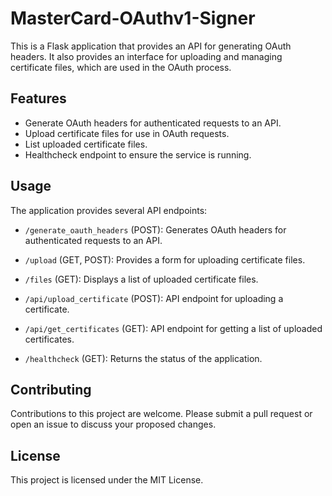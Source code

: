 # MasterCard-OAuthv1-Signer

This is a Flask application that provides an API for generating OAuth headers. It also provides an interface for uploading and managing certificate files, which are used in the OAuth process.

## Features

- Generate OAuth headers for authenticated requests to an API.
- Upload certificate files for use in OAuth requests.
- List uploaded certificate files.
- Healthcheck endpoint to ensure the service is running.

## Usage

The application provides several API endpoints:

- `/generate_oauth_headers` (POST): Generates OAuth headers for authenticated requests to an API.

- `/upload` (GET, POST): Provides a form for uploading certificate files.

- `/files` (GET): Displays a list of uploaded certificate files.

- `/api/upload_certificate` (POST): API endpoint for uploading a certificate.

- `/api/get_certificates` (GET): API endpoint for getting a list of uploaded certificates.

- `/healthcheck` (GET): Returns the status of the application.

## Contributing

Contributions to this project are welcome. Please submit a pull request or open an issue to discuss your proposed changes.

## License

This project is licensed under the MIT License.
